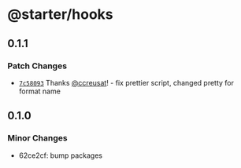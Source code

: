 # @starter/hooks

## 0.1.1

### Patch Changes

- [`7c58093`](https://github.com/ccreusat/starter-monorepo-turborepo-vite/commit/7c580939829ee055f89ef3906544d7c74bc3404d) Thanks [@ccreusat](https://github.com/ccreusat)! - fix prettier script, changed pretty for format name

## 0.1.0

### Minor Changes

- 62ce2cf: bump packages
